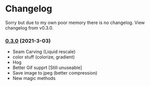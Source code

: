 # Changelog

Sorry but due to my own poor memory there is no changelog. View changelog from v0.3.0.

### [0.3.0](https://github.com/Daggy1234/polaroid/releases/tag/v0.3.0) (2021-3-03)

- Seam Carving (Liquid rescale)
- color stuff (colorize, gradient)
- Hog
- Better Gif supprt [Still unuseable]
- Save image to jpeg (better compression)
- New magic methods
